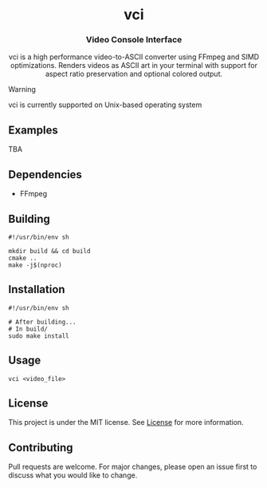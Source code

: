 <div align="center">

vci
====

### Video Console Interface

vci is a high performance video-to-ASCII converter using FFmpeg and SIMD optimizations.
Renders videos as ASCII art in your terminal with support for aspect ratio preservation
and optional colored output.

</div>

> [!WARNING]
> vci is currently supported on Unix-based operating system

## Examples

TBA

## Dependencies

- FFmpeg

## Building

```shell
#!/usr/bin/env sh

mkdir build && cd build
cmake ..
make -j$(nproc)
```

## Installation

```shell
#!/usr/bin/env sh

# After building...
# In build/
sudo make install
```

## Usage

```shell
vci <video_file>
```

## License

This project is under the MIT license. See [License](LICENSE.txt) for more information.

## Contributing

Pull requests are welcome. For major changes, please open an issue first
to discuss what you would like to change.